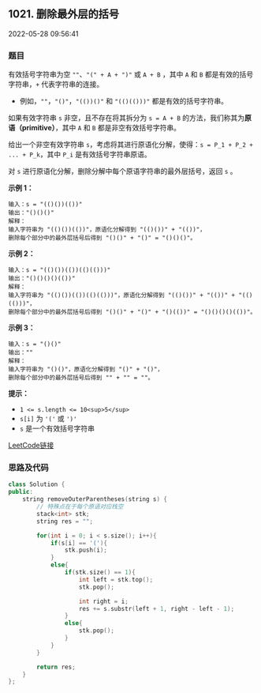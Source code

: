 ## 1021. 删除最外层的括号

2022-05-28 09:56:41

### 题目

有效括号字符串为空 ``""``、``"(" + A + ")"`` 或 ``A + B`` ，其中 ``A`` 和 ``B`` 都是有效的括号字符串，``+`` 代表字符串的连接。


- 例如，``""``，``"()"``，``"(())()"`` 和 ``"(()(()))"`` 都是有效的括号字符串。


如果有效字符串 ``s`` 非空，且不存在将其拆分为 ``s = A + B`` 的方法，我们称其为**原语（primitive）**，其中 ``A`` 和 ``B`` 都是非空有效括号字符串。

给出一个非空有效字符串 ``s``，考虑将其进行原语化分解，使得：``s = P_1 + P_2 + ... + P_k``，其中 ``P_i`` 是有效括号字符串原语。

对 ``s`` 进行原语化分解，删除分解中每个原语字符串的最外层括号，返回 ``s`` 。

 

**示例 1：**

```
输入：s = "(()())(())"
输出："()()()"
解释：
输入字符串为 "(()())(())"，原语化分解得到 "(()())" + "(())"，
删除每个部分中的最外层括号后得到 "()()" + "()" = "()()()"。
```

**示例 2：**

```
输入：s = "(()())(())(()(()))"
输出："()()()()(())"
解释：
输入字符串为 "(()())(())(()(()))"，原语化分解得到 "(()())" + "(())" + "(()(()))"，
删除每个部分中的最外层括号后得到 "()()" + "()" + "()(())" = "()()()()(())"。
```

**示例 3：**

```
输入：s = "()()"
输出：""
解释：
输入字符串为 "()()"，原语化分解得到 "()" + "()"，
删除每个部分中的最外层括号后得到 "" + "" = ""。
```

 

**提示：**


- ``1 <= s.length <= 10<sup>5</sup>``
- ``s[i]`` 为 ``'('`` 或 ``')'``
- ``s`` 是一个有效括号字符串



[LeetCode链接](https://leetcode-cn.com/problems/remove-outermost-parentheses/)

### 思路及代码


```cpp
class Solution {
public:
    string removeOuterParentheses(string s) {
        // 特殊点在于每个原语对应栈空
        stack<int> stk;
        string res = "";

        for(int i = 0; i < s.size(); i++){
            if(s[i] == '('){
                stk.push(i);
            }
            else{
                if(stk.size() == 1){
                    int left = stk.top();
                    stk.pop();

                    int right = i;
                    res += s.substr(left + 1, right - left - 1);
                }
                else{
                    stk.pop();
                }
            }
        }

        return res;
    }
};
```